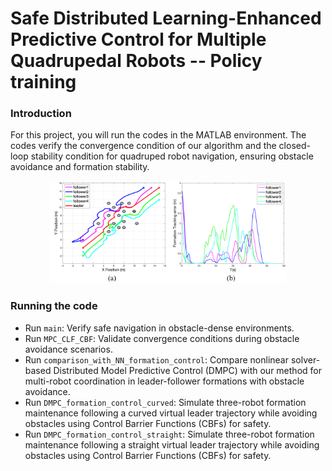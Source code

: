 
# Safe Distributed Learning-Enhanced Predictive Control for Multiple Quadrupedal Robots -- Policy training

### Introduction

For this project, you will run the codes in the MATLAB environment. The codes verify the convergence condition of our algorithm and the closed-loop stability condition for quadruped robot navigation, ensuring obstacle avoidance and formation stability.
<div align="center">
  <img src="../assets/fig7.png" width="75%"/>
</div>


### Running the code

- Run `main`: Verify safe navigation in obstacle-dense environments.
- Run `MPC_CLF_CBF`: Validate convergence conditions during obstacle avoidance scenarios.
- Run `comparison_with_NN_formation_control`: Compare nonlinear solver-based Distributed Model Predictive Control (DMPC) with our method for multi-robot coordination in leader-follower formations with obstacle avoidance.
- Run `DMPC_formation_control_curved`: Simulate three-robot formation maintenance following a curved virtual leader trajectory while avoiding obstacles using Control Barrier Functions (CBFs) for safety.
- Run `DMPC_formation_control_straight`: Simulate three-robot formation maintenance following a straight virtual leader trajectory while avoiding obstacles using Control Barrier Functions (CBFs) for safety.
